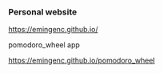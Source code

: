 ### Personal website

https://emingenc.github.io/

pomodoro_wheel app

https://emingenc.github.io/pomodoro_wheel
